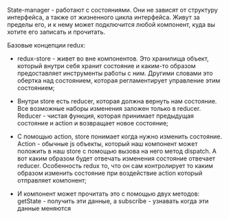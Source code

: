 State-manager - работают с состояниями. Они не зависят от структуру интерфейса, а также от жизненного 
цикла интерфейса. Живут за пределы его, и к нему может подключится любой компонент, куда вы хотите его записать и прочитать.

Базовые концепции redux:

- redux-store - живет во вне компонентов. Это хранилища объект, который внутри себя хранит состояние и каким-то образом предоставляет инструменты работы с ним. Другими словами это обертка над состоянием, которая регламентирует управление этим состоянием;

- Внутри store есть reducer, которая должна вернуть нам состояние. Все возможные наборы изменения заложен только в reducer. Reducer - чистая функция, которая принимает предыдущая состояние и action и возвращает новое состояние;

- С помощью action, store понимает когда нужно изменить состояние. Action - обычные js объекты, который наш компонент может положить в наш store с помощью вызова на него метод dispatch. А вот каким образом будет отвечать изменения состояние отвечает reducer. Особенность redux то, что он сам контролирует то каким образом изменить состояние при воздействие action который отправляет компонент;

- И компонент может прочитать это с помощью двух методов: getState - получить эти данные, а subscribe - узнавать когда эти данные меняются
